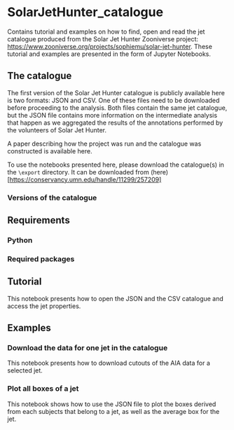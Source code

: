 # SolarJetHunter_catalogue
Contains tutorial and examples on how to find, open and read the jet catalogue produced from the Solar Jet Hunter Zooniverse project: https://www.zooniverse.org/projects/sophiemu/solar-jet-hunter. These tutorial and examples are presented in the form of Jupyter Notebooks.

## The catalogue
The first version of the Solar Jet Hunter catalogue is publicly available here is two formats: JSON and CSV. One of these files need to be downloaded before proceeding to the analysis. Both files contain the same jet catalogue, but the JSON file contains more information on the intermediate analysis that happen as we aggregated the results of the annotations performed by the volunteers of Solar Jet Hunter.

A paper describing how the project was run and the catalogue was constructed is available here.

To use the notebooks presented here, please download the catalogue(s) in the `\export` directory. It can be downloaded from (here)[https://conservancy.umn.edu/handle/11299/257209]

### Versions of the catalogue

## Requirements
### Python
### Required packages

## Tutorial
This notebook presents how to open the JSON and the CSV catalogue and access the jet properties.

## Examples

### Download the data for one jet in the catalogue
This notebook presents how to download cutouts of the AIA data for a selected jet.

### Plot all boxes of a jet
This notebook shows how to use the JSON file to plot the boxes derived from each subjects that belong to a jet, as well as the average box for the jet.
